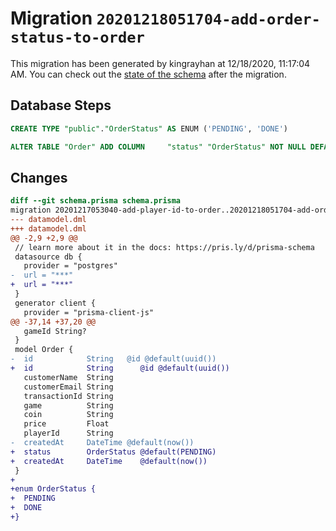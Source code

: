 # Migration `20201218051704-add-order-status-to-order`

This migration has been generated by kingrayhan at 12/18/2020, 11:17:04 AM.
You can check out the [state of the schema](./schema.prisma) after the migration.

## Database Steps

```sql
CREATE TYPE "public"."OrderStatus" AS ENUM ('PENDING', 'DONE')

ALTER TABLE "Order" ADD COLUMN     "status" "OrderStatus" NOT NULL DEFAULT E'PENDING'
```

## Changes

```diff
diff --git schema.prisma schema.prisma
migration 20201217053040-add-player-id-to-order..20201218051704-add-order-status-to-order
--- datamodel.dml
+++ datamodel.dml
@@ -2,9 +2,9 @@
 // learn more about it in the docs: https://pris.ly/d/prisma-schema
 datasource db {
   provider = "postgres"
-  url = "***"
+  url = "***"
 }
 generator client {
   provider = "prisma-client-js"
@@ -37,14 +37,20 @@
   gameId String?
 }
 model Order {
-  id            String   @id @default(uuid())
+  id            String      @id @default(uuid())
   customerName  String
   customerEmail String
   transactionId String
   game          String
   coin          String
   price         Float
   playerId      String
-  createdAt     DateTime @default(now())
+  status        OrderStatus @default(PENDING)
+  createdAt     DateTime    @default(now())
 }
+
+enum OrderStatus {
+  PENDING
+  DONE
+}
```


